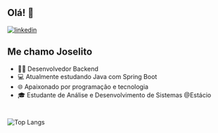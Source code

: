 ## Olá! 👋

[![linkedin](https://img.shields.io/badge/linkedin-0A66C2?style=for-the-badge&logo=linkedin&logoColor=white)](https://www.linkedin.com/in/joselitomachado/)

## Me chamo Joselito

- 👩‍💻 Desenvolvedor Backend
- 💻 Atualmente estudando Java com Spring Boot
- 🌐 Apaixonado por programação e tecnologia
- 🎓 Estudante de Análise e Desenvolvimento de Sistemas @Estácio

#
![Top Langs](https://github-readme-stats.vercel.app/api/top-langs/?username=joselitomachado)
